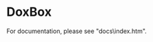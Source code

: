 DoxBox
============================================

For documentation, please see "docs\index.htm".
